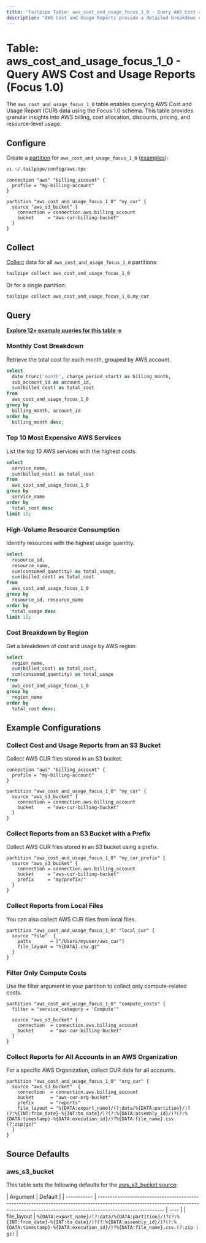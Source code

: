 ```yaml
---
title: "Tailpipe Table: aws_cost_and_usage_focus_1_0 - Query AWS Cost and Usage Reports (Focus 1.0)"
description: "AWS Cost and Usage Reports provide a detailed breakdown of cost, usage, and billing details for your AWS account."
---
```


# Table: aws_cost_and_usage_focus_1_0 - Query AWS Cost and Usage Reports (Focus 1.0)

The `aws_cost_and_usage_focus_1_0` table enables querying AWS Cost and Usage Report (CUR) data using the Focus 1.0 schema. This table provides granular insights into AWS billing, cost allocation, discounts, pricing, and resource-level usage.

## Configure

Create a [partition](https://tailpipe.io/docs/manage/partition) for `aws_cost_and_usage_focus_1_0` ([examples](https://hub.tailpipe.io/plugins/turbot/aws/tables/aws_cost_and_usage_focus_1_0#example-configurations)):

```sh
vi ~/.tailpipe/config/aws.tpc
```

```hcl
connection "aws" "billing_account" {
  profile = "my-billing-account"
}

partition "aws_cost_and_usage_focus_1_0" "my_cur" {
  source "aws_s3_bucket" {
    connection = connection.aws.billing_account
    bucket     = "aws-cur-billing-bucket"
  }
}
```

## Collect

[Collect](https://tailpipe.io/docs/manage/collection) data for all `aws_cost_and_usage_focus_1_0` partitions:

```sh
tailpipe collect aws_cost_and_usage_focus_1_0
```

Or for a single partition:

```sh
tailpipe collect aws_cost_and_usage_focus_1_0.my_cur
```

## Query

**[Explore 12+ example queries for this table →](https://hub.tailpipe.io/plugins/turbot/aws/queries/aws_cost_and_usage_focus_1_0)**

### Monthly Cost Breakdown

Retrieve the total cost for each month, grouped by AWS account.

```sql
select
  date_trunc('month', charge_period_start) as billing_month,
  sub_account_id as account_id,
  sum(billed_cost) as total_cost
from
  aws_cost_and_usage_focus_1_0
group by
  billing_month, account_id
order by
  billing_month desc;
```

### Top 10 Most Expensive AWS Services

List the top 10 AWS services with the highest costs.

```sql
select
  service_name,
  sum(billed_cost) as total_cost
from
  aws_cost_and_usage_focus_1_0
group by
  service_name
order by
  total_cost desc
limit 10;
```

### High-Volume Resource Consumption

Identify resources with the highest usage quantity.

```sql
select
  resource_id,
  resource_name,
  sum(consumed_quantity) as total_usage,
  sum(billed_cost) as total_cost
from
  aws_cost_and_usage_focus_1_0
group by
  resource_id, resource_name
order by
  total_usage desc
limit 10;
```

### Cost Breakdown by Region

Get a breakdown of cost and usage by AWS region.

```sql
select
  region_name,
  sum(billed_cost) as total_cost,
  sum(consumed_quantity) as total_usage
from
  aws_cost_and_usage_focus_1_0
group by
  region_name
order by
  total_cost desc;
```

## Example Configurations

### Collect Cost and Usage Reports from an S3 Bucket

Collect AWS CUR files stored in an S3 bucket.

```hcl
connection "aws" "billing_account" {
  profile = "my-billing-account"
}

partition "aws_cost_and_usage_focus_1_0" "my_cur" {
  source "aws_s3_bucket" {
    connection = connection.aws.billing_account
    bucket     = "aws-cur-billing-bucket"
  }
}
```

### Collect Reports from an S3 Bucket with a Prefix

Collect AWS CUR files stored in an S3 bucket using a prefix.

```hcl
partition "aws_cost_and_usage_focus_1_0" "my_cur_prefix" {
  source "aws_s3_bucket" {
    connection = connection.aws.billing_account
    bucket     = "aws-cur-billing-bucket"
    prefix     = "my/prefix/"
  }
}
```

### Collect Reports from Local Files

You can also collect AWS CUR files from local files.

```hcl
partition "aws_cost_and_usage_focus_1_0" "local_cur" {
  source "file"  {
    paths       = ["/Users/myuser/aws_cur"]
    file_layout = "%{DATA}.csv.gz"
  }
}
```

### Filter Only Compute Costs

Use the filter argument in your partition to collect only compute-related costs.

```hcl
partition "aws_cost_and_usage_focus_1_0" "compute_costs" {
  filter = "service_category = 'Compute'"

  source "aws_s3_bucket" {
    connection  = connection.aws.billing_account
    bucket      = "aws-cur-billing-bucket"
  }
}
```

### Collect Reports for All Accounts in an AWS Organization

For a specific AWS Organization, collect CUR data for all accounts.

```hcl
partition "aws_cost_and_usage_focus_1_0" "org_cur" {
  source "aws_s3_bucket"  {
    connection  = connection.aws.billing_account
    bucket      = "aws-cur-org-bucket"
    prefix      = "reports"
    file_layout = "%{DATA:export_name}/(?:data/%{DATA:partition}/)?(?:%{INT:from_date}-%{INT:to_date}/)?(?:%{DATA:assembly_id}/)?(?:%{DATA:timestamp}-%{DATA:execution_id}/)?%{DATA:file_name}.csv.(?:zip|gz)"
  }
}
```

## Source Defaults

### aws_s3_bucket

This table sets the following defaults for the [aws_s3_bucket source](https://hub.tailpipe.io/plugins/turbot/aws/sources/aws_s3_bucket#arguments):

| Argument    | Default                                                                                                                                                                                 |
| ----------- | --------------------------------------------------------------------------------------------------------------------------------------------------------------------------------------- | ---- |
| file_layout | `%{DATA:export_name}/(?:data/%{DATA:partition}/)?(?:%{INT:from_date}-%{INT:to_date}/)?(?:%{DATA:assembly_id}/)?(?:%{DATA:timestamp}-%{DATA:execution_id}/)?%{DATA:file_name}.csv.(?:zip | gz)` |
